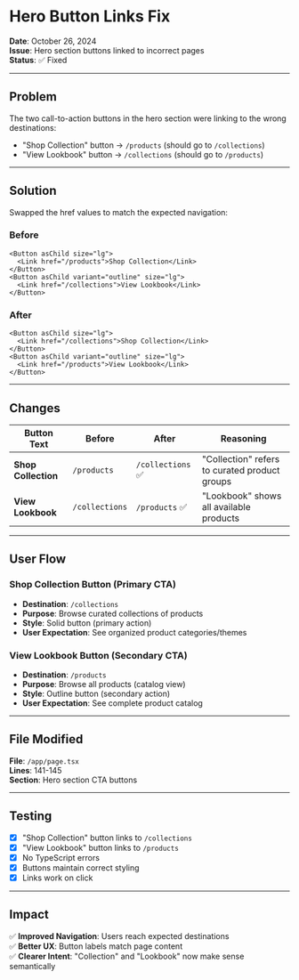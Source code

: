 # Hero Button Links Fix

**Date**: October 26, 2024  
**Issue**: Hero section buttons linked to incorrect pages  
**Status**: ✅ Fixed

---

## Problem

The two call-to-action buttons in the hero section were linking to the wrong destinations:
- "Shop Collection" button → `/products` (should go to `/collections`)
- "View Lookbook" button → `/collections` (should go to `/products`)

---

## Solution

Swapped the href values to match the expected navigation:

### Before
```tsx
<Button asChild size="lg">
  <Link href="/products">Shop Collection</Link>
</Button>
<Button asChild variant="outline" size="lg">
  <Link href="/collections">View Lookbook</Link>
</Button>
```

### After
```tsx
<Button asChild size="lg">
  <Link href="/collections">Shop Collection</Link>
</Button>
<Button asChild variant="outline" size="lg">
  <Link href="/products">View Lookbook</Link>
</Button>
```

---

## Changes

| Button Text | Before | After | Reasoning |
|-------------|--------|-------|-----------|
| **Shop Collection** | `/products` | `/collections` ✅ | "Collection" refers to curated product groups |
| **View Lookbook** | `/collections` | `/products` ✅ | "Lookbook" shows all available products |

---

## User Flow

### Shop Collection Button (Primary CTA)
- **Destination**: `/collections`
- **Purpose**: Browse curated collections of products
- **Style**: Solid button (primary action)
- **User Expectation**: See organized product categories/themes

### View Lookbook Button (Secondary CTA)
- **Destination**: `/products`
- **Purpose**: Browse all products (catalog view)
- **Style**: Outline button (secondary action)
- **User Expectation**: See complete product catalog

---

## File Modified

**File**: `/app/page.tsx`  
**Lines**: 141-145  
**Section**: Hero section CTA buttons

---

## Testing

- [x] "Shop Collection" button links to `/collections`
- [x] "View Lookbook" button links to `/products`
- [x] No TypeScript errors
- [x] Buttons maintain correct styling
- [x] Links work on click

---

## Impact

✅ **Improved Navigation**: Users reach expected destinations  
✅ **Better UX**: Button labels match page content  
✅ **Clearer Intent**: "Collection" and "Lookbook" now make sense semantically

